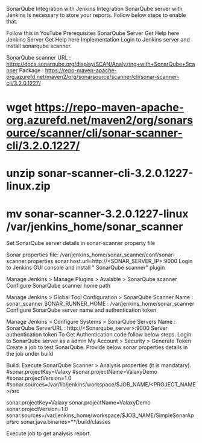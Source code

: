 SonarQube Integration with Jenkins
Integration SonarQube server with Jenkins is necessary to store your reports. Follow below steps to enable that.

Follow this in YouTube
Prerequisites
SonarQube Server Get Help here
Jenkins Server Get Help here
Implementation
Login to Jenkins server and install sonarqube scanner.

SonarQube scanner URL : https://docs.sonarqube.org/display/SCAN/Analyzing+with+SonarQube+Scanner
Package : https://repo-maven-apache-org.azurefd.net/maven2/org/sonarsource/scanner/cli/sonar-scanner-cli/3.2.0.1227/
# wget https://repo-maven-apache-org.azurefd.net/maven2/org/sonarsource/scanner/cli/sonar-scanner-cli/3.2.0.1227/
# unzip sonar-scanner-cli-3.2.0.1227-linux.zip
# mv sonar-scanner-3.2.0.1227-linux /var/jenkins_home/sonar_scanner 
Set SonarQube server details in sonar-scanner property file

Sonar properties file: /var/jenkins_home/sonar_scanner/conf/sonar-scanner.properties
sonar.host.url=http://<SONAR_SERVER_IP>:9000
Login to Jenkins GUI console and install " SonarQube scanner" plugin

Manage Jenkins > Manage Plugins > Avalable > SonarQube scanner
Configure SonarQube scanner home path

Manage Jenkins > Global Tool Configuration > SonarQube Scanner
Name : sonar_scanner
SONAR_RUNNER_HOME : /var/jenkins_home/sonar_scanner
Configure SonarQube server name and authentication token

Manage Jenkins > Configure Systems > SonarQube Servers
Name : SonarQube
ServerURL : http://<Sonarqube_server>:9000
Server authentication token To Get Authentication code follow below steps. Login to SonarQube server as a admin My Account > Security > Generate Token
Create a job to test SonarQube. Provide below sonar properties details in the job under build

Build:
Execute SonarQube Scanner > Analysis properties (it is mandatary).
#sonar.projectKey=Valaxy
#sonar.projectName=ValaxyDemo
#sonar.projectVersion=1.0
#sonar.sources=/var/lib/jenkins/workspace/$JOB_NAME/<PROJECT_NAME>/src

sonar.projectKey=Valaxy
sonar.projectName=ValaxyDemo
sonar.projectVersion=1.0
sonar.sources=/var/jenkins_home/workspace/$JOB_NAME/SimpleSonarApp/src
sonar.java.binaries=**/build/classes

Execute job to get analysis report.
